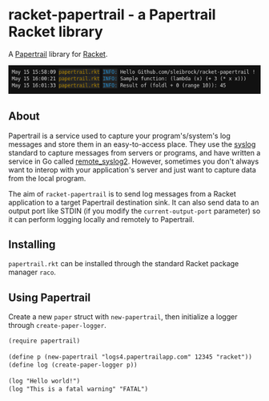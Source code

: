 # racket-papertrail - a Papertrail Racket library 

A [Papertrail](https://papertrailapp.com/) library for [Racket](https://racket-lang.org/).

![a dummy papertrail demo image](https://raw.githubusercontent.com/sleibrock/racket-papertrail/master/images/sample.png)

## About

Papertrail is a service used to capture your program's/system's log messages and store them in an easy-to-access place. They use the [syslog](https://en.wikipedia.org/wiki/Syslog) standard to capture messages from servers or programs, and have written a service in Go called [remote_syslog2](https://github.com/papertrail/remote_syslog2). However, sometimes you don't always want to interop with your application's server and just want to capture data from the local program.

The aim of `racket-papertrail` is to send log messages from a Racket application to a target Papertrail destination sink. It can also send data to an output port like STDIN (if you modify the `current-output-port` parameter) so it can perform logging locally and remotely to Papertrail.

## Installing

`papertrail.rkt` can be installed through the standard Racket package manager `raco`.


## Using Papertrail

Create a new `paper` struct with `new-papertrail`, then initialize a logger through `create-paper-logger`.
```
(require papertrail)

(define p (new-papertrail "logs4.papertrailapp.com" 12345 "racket"))
(define log (create-paper-logger p))

(log "Hello world!")
(log "This is a fatal warning" "FATAL")
```
